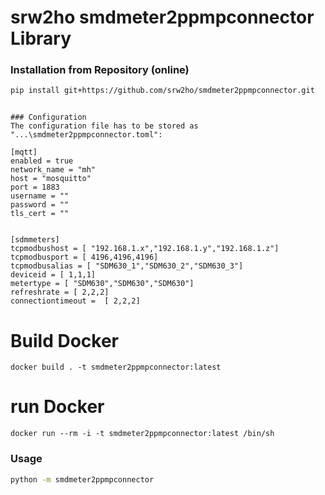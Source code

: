 # srw2ho smdmeter2ppmpconnector Library

### Installation from Repository (online)
```bash
pip install git+https://github.com/srw2ho/smdmeter2ppmpconnector.git
```


```

### Configuration
The configuration file has to be stored as "...\smdmeter2ppmpconnector.toml":

[mqtt]
enabled = true
network_name = "mh"
host = "mosquitto"
port = 1883
username = ""
password = ""
tls_cert = ""


[sdmmeters]
tcpmodbushost = [ "192.168.1.x","192.168.1.y","192.168.1.z"]
tcpmodbusport = [ 4196,4196,4196]
tcpmodbusalias = [ "SDM630_1","SDM630_2","SDM630_3"]
deviceid = [ 1,1,1]
metertype = [ "SDM630","SDM630","SDM630"]
refreshrate = [ 2,2,2]
connectiontimeout =  [ 2,2,2]
```



# Build Docker
    docker build . -t smdmeter2ppmpconnector:latest

# run Docker
    docker run --rm -i -t smdmeter2ppmpconnector:latest /bin/sh

### Usage
```bash
python -m smdmeter2ppmpconnector
```